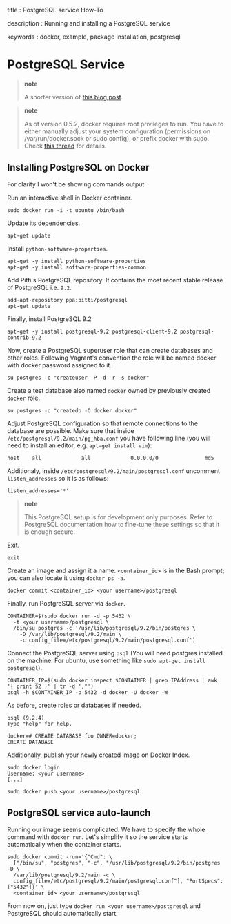 title
:   PostgreSQL service How-To

description
:   Running and installing a PostgreSQL service

keywords
:   docker, example, package installation, postgresql

PostgreSQL Service
==================

> **note**
>
> A shorter version of [this blog
> post](http://zaiste.net/2013/08/docker_postgresql_how_to/).

> **note**
>
> As of version 0.5.2, docker requires root privileges to run. You have
> to either manually adjust your system configuration (permissions on
> /var/run/docker.sock or sudo config), or prefix docker with sudo.
> Check [this
> thread](https://groups.google.com/forum/?fromgroups#!topic/docker-club/P3xDLqmLp0E)
> for details.

Installing PostgreSQL on Docker
-------------------------------

For clarity I won't be showing commands output.

Run an interactive shell in Docker container.

~~~~ {.sourceCode .bash}
sudo docker run -i -t ubuntu /bin/bash
~~~~

Update its dependencies.

~~~~ {.sourceCode .bash}
apt-get update
~~~~

Install `python-software-properties`.

~~~~ {.sourceCode .bash}
apt-get -y install python-software-properties
apt-get -y install software-properties-common
~~~~

Add Pitti's PostgreSQL repository. It contains the most recent stable
release of PostgreSQL i.e. `9.2`.

~~~~ {.sourceCode .bash}
add-apt-repository ppa:pitti/postgresql
apt-get update
~~~~

Finally, install PostgreSQL 9.2

~~~~ {.sourceCode .bash}
apt-get -y install postgresql-9.2 postgresql-client-9.2 postgresql-contrib-9.2
~~~~

Now, create a PostgreSQL superuser role that can create databases and
other roles. Following Vagrant's convention the role will be named
docker with docker password assigned to it.

~~~~ {.sourceCode .bash}
su postgres -c "createuser -P -d -r -s docker"
~~~~

Create a test database also named `docker` owned by previously created
`docker` role.

~~~~ {.sourceCode .bash}
su postgres -c "createdb -O docker docker"
~~~~

Adjust PostgreSQL configuration so that remote connections to the
database are possible. Make sure that inside
`/etc/postgresql/9.2/main/pg_hba.conf` you have following line (you will
need to install an editor, e.g. `apt-get install vim`):

~~~~ {.sourceCode .bash}
host    all             all             0.0.0.0/0               md5
~~~~

Additionaly, inside `/etc/postgresql/9.2/main/postgresql.conf` uncomment
`listen_addresses` so it is as follows:

~~~~ {.sourceCode .bash}
listen_addresses='*'
~~~~

> **note**
>
> This PostgreSQL setup is for development only purposes. Refer to
> PostgreSQL documentation how to fine-tune these settings so that it is
> enough secure.

Exit.

~~~~ {.sourceCode .bash}
exit
~~~~

Create an image and assign it a name. `<container_id>` is in the Bash
prompt; you can also locate it using `docker ps -a`.

~~~~ {.sourceCode .bash}
docker commit <container_id> <your username>/postgresql
~~~~

Finally, run PostgreSQL server via `docker`.

~~~~ {.sourceCode .bash}
CONTAINER=$(sudo docker run -d -p 5432 \
  -t <your username>/postgresql \
  /bin/su postgres -c '/usr/lib/postgresql/9.2/bin/postgres \
    -D /var/lib/postgresql/9.2/main \
    -c config_file=/etc/postgresql/9.2/main/postgresql.conf')
~~~~

Connect the PostgreSQL server using `psql` (You will need postgres
installed on the machine. For ubuntu, use something like
`sudo apt-get install postgresql`).

~~~~ {.sourceCode .bash}
CONTAINER_IP=$(sudo docker inspect $CONTAINER | grep IPAddress | awk '{ print $2 }' | tr -d ',"')
psql -h $CONTAINER_IP -p 5432 -d docker -U docker -W
~~~~

As before, create roles or databases if needed.

~~~~ {.sourceCode .bash}
psql (9.2.4)
Type "help" for help.

docker=# CREATE DATABASE foo OWNER=docker;
CREATE DATABASE
~~~~

Additionally, publish your newly created image on Docker Index.

~~~~ {.sourceCode .bash}
sudo docker login
Username: <your username>
[...]
~~~~

~~~~ {.sourceCode .bash}
sudo docker push <your username>/postgresql
~~~~

PostgreSQL service auto-launch
------------------------------

Running our image seems complicated. We have to specify the whole
command with `docker run`. Let's simplify it so the service starts
automatically when the container starts.

~~~~ {.sourceCode .bash}
sudo docker commit -run='{"Cmd": \
  ["/bin/su", "postgres", "-c", "/usr/lib/postgresql/9.2/bin/postgres -D \
  /var/lib/postgresql/9.2/main -c \
  config_file=/etc/postgresql/9.2/main/postgresql.conf"], "PortSpecs": ["5432"]}' \
  <container_id> <your username>/postgresql
~~~~

From now on, just type `docker run <your username>/postgresql` and
PostgreSQL should automatically start.
